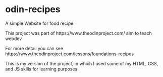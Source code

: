 # odin-recipes
<p>A simple Website for food recipe</p> 
<p>This project was part of https://www.theodinproject.com/ aim to teach webdev</p> 
<p>For more detail you can see https://www.theodinproject.com/lessons/foundations-recipes</p>
<p>This is my version of the project, in which I used some of my HTML, CSS, and JS skills for learning purposes </p> 